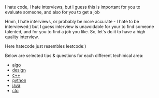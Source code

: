 I hate code, I hate interviews, but I guess this is important for you to evaluate someone, and also for you to get a job

Hmm, I hate interviews, or probably be more accurate - I hate to be interviewed:) but I guess interview is unavoidable for your to find someone talented, and for you to find a job you like. So, let's do it to have a high quality interview.

Here hatecode just resembles leetcode:)


Below are selected tips & questions for each different techinical area:
* [algo](algo/README.md)
* [design](design/README.md)
* [c++](c++/README.md)
* [python](python/README.md)
* [java](java/README.md)
* [cto](cto/README.md)
